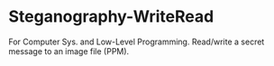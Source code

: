 # Steganography-WriteRead
For Computer Sys. and Low-Level Programming. Read/write a secret message to an image file (PPM). 
